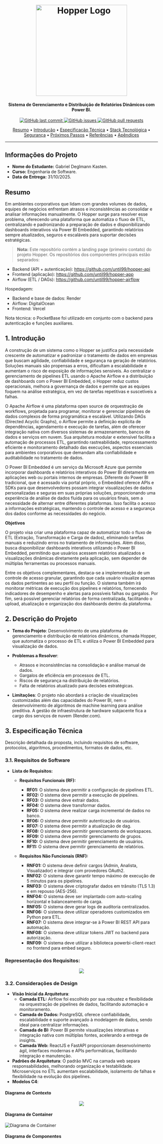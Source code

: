 <h1 align="center">
  <br>
  <a href="https://github.com/until99/hopper"><img src="docs/images/Brand.png" alt="Hopper Logo" width="300"></a>
</h1>

<h4 align="center">Sistema de Gerenciamento e Distribuição de Relatórios Dinâmicos com Power BI.</h4>

<p align="center">
    <a href="https://github.com/until99/hopper/commits/main">
    <img src="https://img.shields.io/github/last-commit/until99/hopper.svg?style=flat-square&logo=github&logoColor=white"
         alt="GitHub last commit">
    <a href="https://github.com/until99/hopper/issues">
    <img src="https://img.shields.io/github/issues-raw/until99/hopper.svg?style=flat-square&logo=github&logoColor=white"
         alt="GitHub issues">
    <a href="https://github.com/until99/hopper/pulls">
    <img src="https://img.shields.io/github/issues-pr-raw/until99/hopper.svg?style=flat-square&logo=github&logoColor=white"
         alt="GitHub pull requests">
</p>

<p align="center">
  <a href="#resumo">Resumo</a> •
  <a href="#introducao">Introdução</a> •
  <a href="#especificacao-tecnica">Especificação Técnica</a> •
  <a href="#stack-tecnologica">Stack Tecnológica</a> •
  <a href="#consideracoes-de-seguranca">Segurança</a> •
  <a href="#proximos-passos">Próximos Passos</a> •
  <a href="#referencias">Referências</a> •
  <a href="#apendices">Apêndices</a>
</p>

---

<!-- Mantive todo o conteúdo original do README; o que mudou foi apenas a organização visual e o cabeçalho (template). -->

## Informações do Projeto

- **Nome do Estudante:** Gabriel Deglmann Kasten.
- **Curso:** Engenharia de Software.
- **Data de Entrega:** 31/10/2025.


## Resumo

Em ambientes corporativos que lidam com grandes volumes de dados, equipes de negócios enfrentam atrasos e inconsistências ao consolidar e analisar informações manualmente. O Hopper surge para resolver esse problema, oferecendo uma plataforma que automatiza o fluxo de ETL, centralizando e padronizando a preparação de dados e disponibilizando dashboards interativos via Power BI Embedded, garantindo relatórios sempre atualizados, seguros e escaláveis para suportar decisões estratégicas.

> **Nota:** Este repositório contém a landing page (primeiro contato) do projeto Hopper. Os repositórios dos componentes principais estão separados:

- Backend (API + autenticação): https://github.com/until99/hopper-api
- Frontend (aplicação): https://github.com/until99/hopper-app
- Airflow (ETL / DAGs): https://github.com/until99/hopper-airflow

Hospedagem:

- Backend e base de dados: Render
- Airflow: DigitalOcean
- Frontend: Vercel

Nota técnica: o PocketBase foi utilizado em conjunto com o backend para autenticação e funções auxiliares.

## 1. Introdução

A construção de um sistema como o Hopper se justifica pela necessidade crescente de automatizar e padronizar o tratamento de dados em empresas que buscam agilidade, confiabilidade e segurança na geração de relatórios. Soluções manuais são propensas a erros, dificultam a escalabilidade e aumentam o risco de exposição de informações sensíveis. Ao centralizar o gerenciamento de pipelines ETL usando o Apache Airflow e a distribuição de dashboards com o Power BI Embedded, o Hopper reduz custos operacionais, melhora a governança de dados e permite que as equipes foquem na análise estratégica, em vez de tarefas repetitivas e suscetíveis a falhas.

O Apache Airflow é uma plataforma open source de orquestração de workflows, projetada para programar, monitorar e gerenciar pipelines de dados complexos de forma programática e escalável. Utilizando DAGs (Directed Acyclic Graphs), o Airflow permite a definição explícita de dependências, agendamento e execução de tarefas, além de oferecer integração nativa com diversos sistemas de armazenamento, bancos de dados e serviços em nuvem. Sua arquitetura modular e extensível facilita a automação de processos ETL, garantindo rastreabilidade, reprocessamento eficiente e monitoramento detalhado das execuções, aspectos essenciais para ambientes corporativos que demandam alta confiabilidade e auditabilidade no tratamento de dados.

O Power BI Embedded é um serviço da Microsoft Azure que permite incorporar dashboards e relatórios interativos do Power BI diretamente em aplicações web ou portais internos de empresas. Diferente do Power BI tradicional, que é acessado via portal próprio, o Embedded oferece APIs e SDKs para que desenvolvedores possam integrar visualizações de dados personalizadas e seguras em suas próprias soluções, proporcionando uma experiência de análise de dados fluida para os usuários finais, sem a necessidade de alternar entre diferentes plataformas. Isso facilita o acesso a informações estratégicas, mantendo o controle de acesso e a segurança dos dados conforme as necessidades do negócio.

**Objetivos**

O projeto visa criar uma plataforma capaz de automatizar todo o fluxo de ETL (Extração, Transformação e Carga de dados), eliminando tarefas manuais e reduzindo erros no tratamento de informações. Além disso, busca disponibilizar dashboards interativos utilizando o Power BI Embedded, permitindo que usuários acessem relatórios atualizados e visualizações dinâmicas diretamente pela aplicação, sem depender de múltiplas ferramentas ou processos manuais.

Entre os objetivos complementares, destaca-se a implementação de um controle de acesso granular, garantindo que cada usuário visualize apenas os dados pertinentes ao seu perfil ou função. O sistema também irá monitorar métricas de execução dos pipelines e relatórios, fornecendo indicadores de desempenho e alertas para possíveis falhas ou gargalos. Por fim, será possível gerenciar relatórios de forma centralizada, facilitando o upload, atualização e organização dos dashboards dentro da plataforma.

## 2. Descrição do Projeto

- **Tema do Projeto**: Desenvolvimento de uma plataforma de gerenciamento e distribuição de relatórios dinâmicos, chamada Hopper, que automatiza o processo de ETL e utiliza o Power BI Embedded para visualização de dados.

- **Problemas a Resolver**:
  - Atrasos e inconsistências na consolidação e análise manual de dados.
  - Gargalos de eficiência em processos de ETL.
  - Riscos de segurança na distribuição de relatórios.
  - Falta de relatórios atualizado para decisões estratégicas.
- **Limitações**: O projeto não abordará a criação de visualizações customizadas além das capacidades do Power BI, nem o desenvolvimento de algoritmos de machine learning para análise preditiva. A gestão de infraestrutura de hardware subjacente fica a cargo dos serviços de nuvem (Render.com).

## 3. Especificação Técnica

Descrição detalhada da proposta, incluindo requisitos de software, protocolos, algoritmos, procedimentos, formatos de dados, etc.

### 3.1. Requisitos de Software

- **Lista de Requisitos:**

  - **Requisitos Funcionais (RF):**

    - **RF01:** O sistema deve permitir a configuração de pipelines ETL.
    - **RF02:** O sistema deve permitir a execução de pipelines.
    - **RF03:** O sistema deve extrair dados.
    - **RF04:** O sistema deve transformar dados.
    - **RF05:** O sistema deve realizar carga incremental de dados no banco.
    - **RF06:** O sistema deve permitir autenticação de usuários.
    - **RF07:** O sistema deve permitir a atualização de dag.
    - **RF08:** O sistema deve permitir gerenciamento de workspaces.
    - **RF09:** O sistema deve permitir gerenciamento de grupos.
    - **RF10:** O sistema deve permitir gerenciamento de usuários.
    - **RF11:** O sistema deve permitir gerenciamento de relatórios.

  - **Requisitos Não Funcionais (RNF):**
    - **RNF01:** O sistema deve definir cargos (Admin, Analista, Visualizador) e integrar com provedores OAuth2.
    - **RNF02:** O sistema deve garantir tempo máximo de execução de 5 minutos para os pipelines.
    - **RNF03:** O sistema deve criptografar dados em trânsito (TLS 1.3) e em repouso (AES-256).
    - **RNF04:** O sistema deve ser implantado com auto-scaling horizontal e balanceamento de carga.
    - **RNF05:** O sistema deve gerar logs de auditoria centralizados.
    - **RNF06:** O sistema deve utilizar operadores customizados em Python para ETL.
    - **RNF07:** O sistema deve integrar-se à Power BI REST API para automação.
    - **RNF08:** O sistema deve utilizar tokens JWT no backend para autorização.
    - **RNF09:** O sistema deve utilizar a biblioteca powerbi-client-react no frontend para embed seguro.

### **Representação dos Requisitos:**

<p align="center">
  <img src="docs/images/Hopper_Casos_de_Uso.png">
</p>

### 3.2. Considerações de Design

- **Visão Inicial da Arquitetura**:
  - **Camada ETL:** Airflow foi escolhido por sua robustez e flexibilidade na orquestração de pipelines de dados, facilitando automação e monitoramento.
  - **Camada de Dados:** PostgreSQL oferece confiabilidade, escalabilidade e suporte avançado à modelagem de dados, sendo ideal para centralizar informações.
  - **Camada de BI:** Power BI permite visualizações interativas e integração nativa com múltiplas fontes, acelerando a entrega de insights.
  - **Camada Web:** ReactJS e FastAPI proporcionam desenvolvimento ágil, interfaces modernas e APIs performáticas, facilitando integração e manutenção.
- **Padrões de Arquitetura**: O padrão MVC na camada web separa responsabilidades, melhorando organização e testabilidade. Microserviços no ETL aumentam escalabilidade, isolamento de falhas e flexibilidade na evolução dos pipelines.
- **Modelos C4**:

#### Diagrama de Contexto

<p align="center">
  <img src="docs/images/c1_diagrama_contexto.png">
</p>

<div style="page-break-after: always;"></div>

#### Diagrama de Container

![Diagrama de Container](docs/images/Hopper_C4_Container_Diagram.png)

<div style="page-break-after: always;"></div>

#### Diagrama de Componentes

<div style="display: flex; justify-cont ent: center; align-items: center; height: 100vh;">
  <img src="docs/images/c3_diagrama_componentes.png" alt="Diagrama de Componentes" style="max-height: 100vh; max-width: 125vw; transform: rotate(90deg); display: block;">
</div>

### 3.3. Stack Tecnológica

- **Linguagens de Programação**:

  - Python (ETL e backend via FastAPI): Escolhido pela robustez em manipulação de dados, ampla comunidade e integração nativa com Airflow e bibliotecas de ciência de dados.
  - JavaScript/React (frontend): Permite interfaces modernas, responsivas e integração facilitada com Power BI Embedded.

- **Frameworks e Bibliotecas**:

  - Apache Airflow: Referência em orquestração de pipelines ETL, com escalabilidade e monitoramento avançados.
  - React: Framework consolidado para construção de SPAs, garantindo experiência de usuário fluida.
  - FastAPI: Framework web rápido e eficiente, com suporte a APIs REST e validação automática de dados.
  - Power BI REST API: Necessária para automação e gerenciamento de relatórios Power BI.
  - Pandas e Numpy: Padrão para processamento e análise de dados em Python.
  - Psycopg2: Driver robusto para integração entre Python e PostgreSQL.

- **Ferramentas de Desenvolvimento e Gestão de Projeto**:
  - Docker: Facilita a conteinerização, portabilidade e replicação do ambiente.
  - Git: Controle de versionamento confiável e colaborativo.
  - Render: Plataforma de deploy automatizado e escalável.
  - Trello: Organização visual e ágil das tarefas do projeto.
  - Figma: Design colaborativo e prototipação rápida de interfaces.

### 3.4. Considerações de Segurança

Análisando possíveis questões de segurança e como mitigá-las, foi decidido que como medida mínima de contenção, é necessário que os seguintes requisitos devem ser atendidos:

- **Controle de Acesso e Autenticação**

  - _Questão:_ Usuários não autorizados podem tentar acessar dados ou relatórios restritos.
  - _Mitigação:_ Implementação de autenticação simples gerenciada pela plataforma, garantindo que apenas usuários autenticados possam acessar o sistema. Exemplo: ao tentar acessar um dashboard, o usuário é redirecionado para página de login e só recebe acesso após validação.

- **Auditoria e Rastreamento de Acesso**

  - _Questão:_ Falta de rastreabilidade dificulta a identificação de acessos indevidos ou anomalias.
  - _Mitigação:_ Geração e centralização de logs de acesso e ações dos usuários, permitindo auditoria detalhada. Exemplo: cada login, navegação ou visualização de relatório é registrado com timestamp e identificação do usuário.

- **Exposição de APIs e Integrações**
  - _Questão:_ APIs expostas podem ser alvo de ataques (ex: brute force, injection).
  - _Mitigação:_ Uso de tokens JWT para autorização nas APIs.

Essas medidas, combinadas, visam garantir confidencialidade, integridade e disponibilidade dos dados e relatórios gerenciados pela plataforma Hopper.

## 4. Próximos Passos

Após aprovação do documento, os próximos passos são em ordem:

1. Melhoria na UI/UX do frontend.
2. Melhoria nos padrões de resposta do backend.
3. Melhorar fluxo de chamadas para API visando performance.

## 5. Referências

- [Airflow Docs](https://airflow.apache.org/docs/)
- [PowerBI API](https://learn.microsoft.com/pt-br/rest/api/power-bi/)
- [WSTG](https://owasp.org/www-project-web-security-testing-guide/stable/)
- [Data Pipelines with Apache Airflow (Livro)](https://www.amazon.com.br/Data-Pipelines-Apache-Airflow-Harenslak/dp/1617296902)
- [Just the Docs (Documentação Geral)](https://just-the-docs.com/)
- [Plantuml (Diagramas)](https://plantuml.com/)
- [Docker](https://www.docker.com/)
- [React](https://react.dev/)
- [Pandas](https://pandas.pydata.org/)
- [Numpy](https://numpy.org/)
- [Psycopg2](https://pypi.org/project/psycopg2/)
- [Render](https://render.com/)
- [Git](https://git-scm.com/)
- [Python](https://www.python.org/)
- [FastAPI](https://fastapi.tiangolo.com/)
- [Powerbi](https://www.microsoft.com/pt-br/power-platform/products/power-bi)
- [Powerbi Embedded](https://azure.microsoft.com/pt-br/products/power-bi-embedded)
- [Powerbi React](https://github.com/microsoft/powerbi-client-react)
- [Biblioteca de ícones](https://phosphoricons.com/)
- [Trello](https://trello.com/b/CzrWYIOK/backlog)
- [Figma](https://www.figma.com/design/EyHG1Z3gfPZUhac4np9miy/Hopper?node-id=3-56&t=P5941xMAqUHPlukk-1)

## 6. Apêndices

### Principais Termos

- **Power BI Embedded**: Serviço da Microsoft que permite incorporar dashboards e relatórios interativos do Power BI em aplicações web, proporcionando visualização de dados segura e customizável para usuários finais.

- **ETL (Extract, Transform, Load)**: Processo de extração, transformação e carga de dados, fundamental para integração e preparação de informações provenientes de múltiplas fontes.

- **Apache Airflow**: Plataforma open source para orquestração de workflows, utilizada para automatizar e monitorar pipelines de dados.

- **Power BI REST API**: Interface de programação que permite automação e gerenciamento de recursos do Power BI, como relatórios e workspaces.

- **Render**: Plataforma de cloud para deploy automatizado de aplicações, com suporte a autoescalabilidade e balanceamento de carga.
